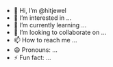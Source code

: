 - 👋 Hi, I’m @hitjewel
- 👀 I’m interested in ...
- 🌱 I’m currently learning ...
- 💞️ I’m looking to collaborate on ...
- 📫 How to reach me ...
- 😄 Pronouns: ...
- ⚡ Fun fact: ...

<!---
hitjewel/hitjewel is a ✨ special ✨ repository because its `README.md` (this file) appears on your GitHub profile.
You can click the Preview link to take a look at your changes.
--->
